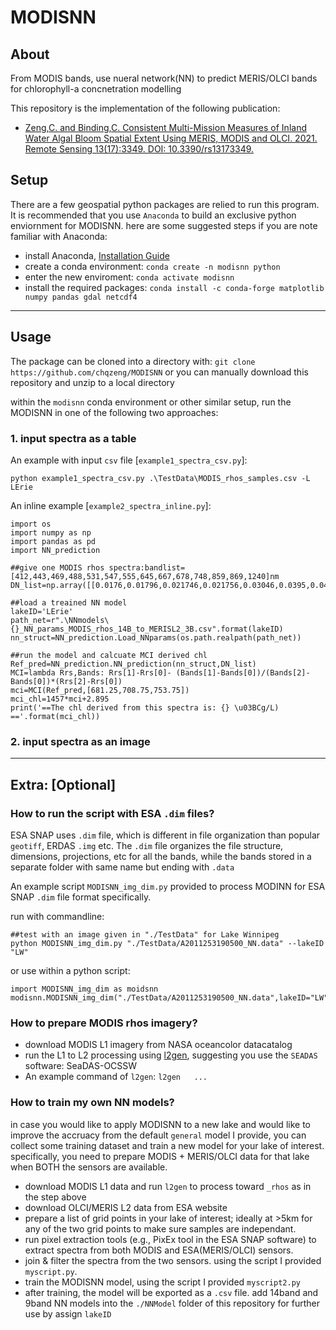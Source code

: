 # MODISNN
## About
From MODIS bands, use nueral network(NN) to predict MERIS/OLCI bands for chlorophyll-a concnetration modelling 

This repository is the implementation of the following publication:

- [Zeng,C. and Binding,C. Consistent Multi-Mission Measures of Inland Water Algal Bloom Spatial Extent Using MERIS, MODIS and OLCI. 2021. Remote Sensing 13(17):3349. DOI: 10.3390/rs13173349.](https://www.mdpi.com/2072-4292/13/17/3349)


## Setup
There are a few geospatial python packages are relied to run this program. It is recommended that you use `Anaconda` to build an exclusive python enviornment for MODISNN. here are some suggested steps if you are note familiar with Anaconda:
- install Anaconda, [Installation Guide](https://docs.anaconda.com/anaconda/install/)
- create a conda environment: `conda create -n modisnn python`
- enter the new enviroment: `conda activate modisnn`
- install the required packages: `conda install -c conda-forge matplotlib numpy pandas gdal netcdf4`

---

## Usage
The package can be cloned into a directory with:
`git clone https://github.com/chqzeng/MODISNN`
or you can manually download this repository and unzip to a local directory

within the `modisnn` conda environment or other similar setup, run the MODISNN in one of the following two approaches:
### 1. input spectra as a table
An example with input `csv` file [`example1_spectra_csv.py`]:
```
python example1_spectra_csv.py .\TestData\MODIS_rhos_samples.csv -L LErie
```

An inline example [`example2_spectra_inline.py`]:
```
import os
import numpy as np
import pandas as pd
import NN_prediction

##give one MODIS rhos spectra:bandlist=[412,443,469,488,531,547,555,645,667,678,748,859,869,1240]nm
DN_list=np.array([[0.0176,0.01796,0.021746,0.021756,0.03046,0.0395,0.0417,0.02444,0.023,0.0202,0.02993,0.0187,0.01763,0.00305]])

##load a treained NN model
lakeID='LErie'
path_net=r".\NNmodels\{}_NN_params_MODIS_rhos_14B_to_MERISL2_3B.csv".format(lakeID)
nn_struct=NN_prediction.Load_NNparams(os.path.realpath(path_net))

##run the model and calcuate MCI derived chl
Ref_pred=NN_prediction.NN_prediction(nn_struct,DN_list)
MCI=lambda Rrs,Bands: Rrs[1]-Rrs[0]- (Bands[1]-Bands[0])/(Bands[2]-Bands[0])*(Rrs[2]-Rrs[0])
mci=MCI(Ref_pred,[681.25,708.75,753.75])
mci_chl=1457*mci+2.895
print('==The chl derived from this spectra is: {} \u03BCg/L) =='.format(mci_chl))
```

### 2. input spectra as an image

---
## Extra: [Optional]

### How to run the script with ESA `.dim` files?
ESA SNAP uses `.dim` file, which is different in file organization than popular `geotiff`, ERDAS `.img` etc. The `.dim` file organizes the file structure, dimensions, projections, etc for all the bands, while the bands stored in a separate folder with same name but ending with `.data`

An example script `MODISNN_img_dim.py` provided to process MODINN for ESA SNAP `.dim` file format specifically. 

run with commandline:
```
##test with an image given in "./TestData" for Lake Winnipeg
python MODISNN_img_dim.py "./TestData/A2011253190500_NN.data" --lakeID "LW"
```
or use within a python script:
```
import MODISNN_img_dim as moidsnn
modisnn.MODISNN_img_dim("./TestData/A2011253190500_NN.data",lakeID="LW") 
```


### How to prepare MODIS rhos imagery?
- download MODIS L1 imagery from NASA oceancolor datacatalog
- run the L1 to L2 processing using   [l2gen](https://seadas.gsfc.nasa.gov/help-8.1.0/processors/ProcessL2gen.html), 
  suggesting you use the `SEADAS` software: SeaDAS-OCSSW
- An example command of `l2gen`:
  `l2gen   ...`

### How to train my own NN models?
in case you would like to apply MODISNN to a new lake and would like to improve the accruacy from the default `general` model I provide, you can collect some training dataset and train a new model for your lake of interest. specifically, you need to prepare MODIS +  MERIS/OLCI data for that lake when BOTH the sensors are available. 
- download MODIS L1 data and run `l2gen` to process toward `_rhos` as in the step above
- download OLCI/MERIS L2 data from ESA website
- prepare a list of grid points in your lake of interest; ideally at >5km for any of the two grid points to make sure samples are independant.
- run pixel extraction tools (e.g., PixEx tool in the ESA SNAP software) to extract spectra from both MODIS and ESA(MERIS/OLCI) sensors.
- join & filter the spectra from the two sensors.  using the script I provided `myscript.py`.
- train the MODISNN model, using the script I provided `myscript2.py`
- after training, the model will be exported as a `.csv` file. add 14band and 9band NN models into the `./NNModel` folder of this repository for further use by assign `lakeID`

